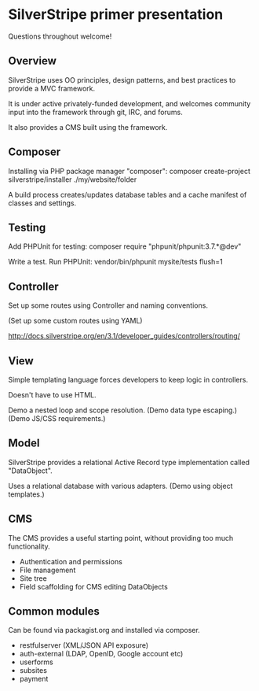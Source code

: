 SilverStripe primer presentation
================================

Questions throughout welcome!

Overview
--------

SilverStripe uses OO principles, design patterns, and best practices to provide a MVC framework.

It is under active privately-funded development, and welcomes community input into the framework through git, IRC, and forums.

It also provides a CMS built using the framework.

Composer
--------

Installing via PHP package manager "composer":
composer create-project silverstripe/installer ./my/website/folder

A build process creates/updates database tables and a cache manifest of classes and settings.

Testing
-------

Add PHPUnit for testing:
composer require "phpunit/phpunit:3.7.*@dev"

Write a test.
Run PHPUnit:
vendor/bin/phpunit mysite/tests flush=1

Controller
----------

Set up some routes using Controller and naming conventions.

(Set up some custom routes using YAML)

http://docs.silverstripe.org/en/3.1/developer_guides/controllers/routing/

View
----

Simple templating language forces developers to keep logic in controllers.

Doesn't have to use HTML.

Demo a nested loop and scope resolution.
(Demo data type escaping.)
(Demo JS/CSS requirements.)

Model
-----

SilverStripe provides a relational Active Record type implementation called "DataObject".

Uses a relational database with various adapters.
(Demo using object templates.)

CMS
---

The CMS provides a useful starting point, without providing too much functionality.
 * Authentication and permissions
 * File management
 * Site tree
 * Field scaffolding for CMS editing DataObjects

Common modules
--------------

Can be found via packagist.org and installed via composer.

 * restfulserver (XML/JSON API exposure)
 * auth-external (LDAP, OpenID, Google account etc)
 * userforms
 * subsites
 * payment

